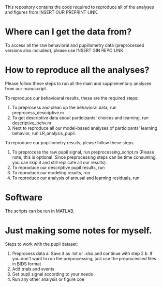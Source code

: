 This repository contains the code required to reproduce all of the analyses and figures from INSERT OUR PREPRINT LINK.

# Where can I get the data from?

To access all the raw behavioral and pupillometry data (preprocessed versions also included), please use INSERT GIN REPO LINK.

# How to reproduce all the analyses?

Please follow these steps to run all the main and supplementary analyses from our manuscript. 

To reproduce our behavioural results, these are the required steps:
1. To preprocess and clean up the behavioral data, run preprocess_descriptive.m 
2. To get descriptive data about participants' choices and learning, run descriptive_behv.m
3. Next to reproduce all our model-based analyses of participants' learning behavior, run LR_analysis_pupil.

To reproduce our pupillometry results, please follow these steps. 

1. To preprocess the raw pupil signal, run preprocessing_script.m (Please note, this is optional. Since preprocessing steps can be time consuming, you can skip it and still replicate all our results).
2. To reproduce our descriptive pupil results, run 
3. To reproduce our modeling results, run
4. To reproduce our analysis of arousal and learning residuals, run

# Software

The scripts can be run in MATLAB.



# Just making some notes for myself.

Steps to work with the pupil dataset:
1. Preprocess data
	a. Save it as .txt or .xlsx and continue with step 2
    b. If you don't want to run the preprocessing, just use the preprocessed files in BIDS format
2. Add trials and events
3. Get pupil signal according to your needs
4. Run any other analysis or figure coe